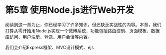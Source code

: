 # 第5章 使用Node.js进行Web开发

阅读到这一章为止，你已经学习了许多知识，但还缺乏实战性的内容。本章，我们打算从零开始用Node.js实现一个微博系统，功能包括路由控制、页面模板、数据库访问、用户注册、登录、用户会话等内容。

我们会介绍Express框架、MVC设计模式、ejs

